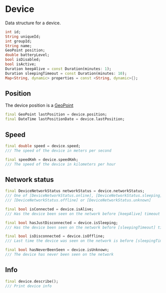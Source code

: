 # Device

Data structure for a device.

   ```dart
   int id;
   String uniqueId;
   int groupId;
   String name;
   GeoPoint position;
   double batteryLevel;
   bool isDisabled;
   bool isActive;
   Duration keepAlive = const Duration(minutes: 1);
   Duration sleepingTimeout = const Duration(minutes: 10);
   Map<String, dynamic> properties = const <String, dynamic>{};
   ```

## Position

The device position is a [GeoPoint](https://github.com/synw/geopoint)

   ```dart
   final GeoPoint lastPosition = device.position;
   final DateTime lastPositionDate = device.lastPosition;
   ```
  
## Speed
  
   ```dart
   final double speed = device.speed;
   /// The speed of the device in meters per second

   final speedKmh = device.speedKmh;
   /// The speed of the device in kilometers per hour
   ```

## Network status

   ```dart
   final DeviceNetworkStatus networkStatus = device.networkStatus;
   /// One of [DeviceNetworkStatus.online], [DeviceNetworkStatus.sleeping],
   /// [DeviceNetworkStatus.offline] or [DeviceNetworkStatus.unknown]

   final bool isConnected = device.isAlive;
   /// Has the device been seen on the network before [keepAlive] timeout

   final bool hasJustDisconnected = device.isSleeping;
   /// Has the device been seen on the network before [sleepingTimeout] timeout
  
  final bool isDisconnected = device.isOffline;
  /// Last time the device was seen on the network is before [sleepingTimeout] timeout
  
  final bool hasNeverBeenSeen = device.isUnknown;
  /// The device has never been seen on the network
  ```

## Info

   ```dart
   final device.describe();
   /// Print device info
  ```
